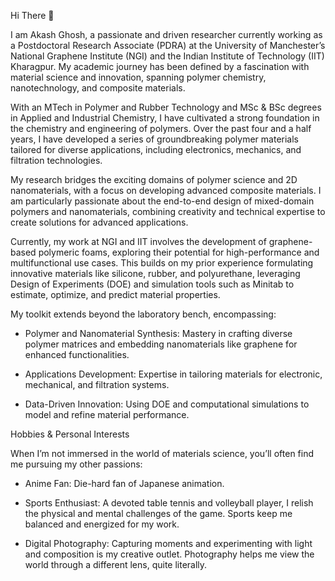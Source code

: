 Hi There 👋

I am Akash Ghosh, a passionate and driven researcher currently working as a Postdoctoral Research Associate (PDRA) at the University of Manchester’s National Graphene Institute (NGI) and the Indian Institute of Technology (IIT) Kharagpur. My academic journey has been defined by a fascination with material science and innovation, spanning polymer chemistry, nanotechnology, and composite materials.

With an MTech in Polymer and Rubber Technology and MSc & BSc degrees in Applied and Industrial Chemistry, I have cultivated a strong foundation in the chemistry and engineering of polymers. Over the past four and a half years, I have developed a series of groundbreaking polymer materials tailored for diverse applications, including electronics, mechanics, and filtration technologies.

My research bridges the exciting domains of polymer science and 2D nanomaterials, with a focus on developing advanced composite materials. I am particularly passionate about the end-to-end design of mixed-domain polymers and nanomaterials, combining creativity and technical expertise to create solutions for advanced applications.

Currently, my work at NGI and IIT involves the development of graphene-based polymeric foams, exploring their potential for high-performance and multifunctional use cases. This builds on my prior experience formulating innovative materials like silicone, rubber, and polyurethane, leveraging Design of Experiments (DOE) and simulation tools such as Minitab to estimate, optimize, and predict material properties.

My toolkit extends beyond the laboratory bench, encompassing:

- Polymer and Nanomaterial Synthesis: Mastery in crafting diverse polymer matrices and embedding nanomaterials like graphene for enhanced functionalities.

- Applications Development: Expertise in tailoring materials for electronic, mechanical, and filtration systems.

- Data-Driven Innovation: Using DOE and computational simulations to model and refine material performance.

Hobbies & Personal Interests

When I’m not immersed in the world of materials science, you’ll often find me pursuing my other passions:

- Anime Fan: Die-hard fan of Japanese animation.

- Sports Enthusiast: A devoted table tennis and volleyball player, I relish the physical and mental challenges of the game. Sports keep me balanced and energized for my work.

- Digital Photography: Capturing moments and experimenting with light and composition is my creative outlet. Photography helps me view the world through a different lens, quite literally.
